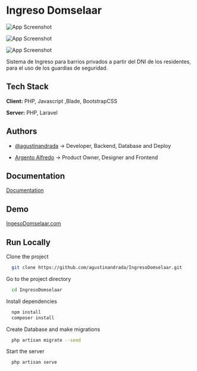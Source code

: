 
# Ingreso Domselaar

![App Screenshot](https://i.postimg.cc/wTkMSBJg/Huemul-Solutions.png)

![App Screenshot](https://ingresodomselaar.com.ar/img/logo-estancias-sistema.png)

![App Screenshot](https://www.argdg.com/assets/img/logo-argdg.png)

Sistema de Ingreso para barrios privados a partir del DNI de los residentes, para el uso de los guardias de seguridad.


## Tech Stack

**Client:** PHP, Javascript ,Blade, BootstrapCSS

**Server:** PHP, Laravel


## Authors

- [@agustinandrada](https://www.github.com/agustinandrada) -> Developer, Backend, Database and Deploy

- [Argento Alfredo](https://www.argdg.com) -> Product Owner, Designer and Frontend


## Documentation

[Documentation](https://linktodocumentation)


## Demo

[IngesoDomselaar.com](https://ingresodomselaar.com.ar/estancias/login)


## Run Locally

Clone the project

```bash
  git clone https://github.com/agustinandrada/IngresoDomselaar.git
```

Go to the project directory

```bash
  cd IngresoDomselaar
```

Install dependencies

```bash
  npm install
  composer install
```

Create Database and make migrations

```bash
  php artisan migrate --seed
```

Start the server

```bash
  php artisan serve
```



